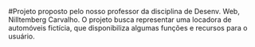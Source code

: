 #Projeto proposto pelo nosso professor da disciplina de Desenv. Web, Nilltemberg Carvalho. O projeto busca representar uma locadora de automóveis fictícia, que disponibiliza algumas funções e recursos para o usuário.
